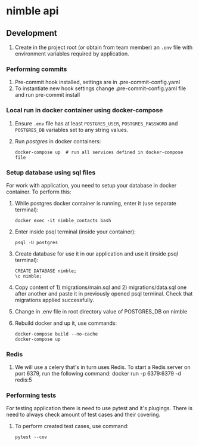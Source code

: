 # nimble api

## Development

1. Create in the project root (or obtain from team member) an `.env` file with 
    environment variables required by application.

### Performing commits

1. Pre-commit hook installed, settings are in .pre-commit-config.yaml
2. To instantiate new hook settings change .pre-commit-config.yaml file
     and run     pre-commit install

### Local run in docker container using docker-compose

1. Ensure `.env` file has at least `POSTGRES_USER`, `POSTGRES_PASSWORD` and 
    `POSTGRES_DB` variables set to any string values.
2. Run _postgres_ in docker containers:

       docker-compose up  # run all services defined in docker-compose file

### Setup database using sql files

For work with application, you need to setup your database in docker container. To perform this:

1. While postgres docker container is running, enter it (use separate terminal):

       docker exec -it nimble_contacts bash

2. Enter inside psql terminal (inside your container):

       psql -U postgres

3. Create database for use it in our application and use it (inside psql terminal):

       CREATE DATABASE nimble;
       \c nimble;

4. Copy content of 1) migrations/main.sql and 2) migrations/data.sql one after another
      and paste it in previously opened psql terminal.
      Check that migrations applied successfully.

5. Change in .env file in root directory value of POSTGRES_DB on nimble

6. Rebuild docker and up it, use commands:

       docker-compose build --no-cache
       docker-compose up

### Redis
1. We will use a celery that's in turn uses Redis. 
    To start a Redis server on port 6379, run the following command:
        docker run -p 6379:6379 -d redis:5

### Performing tests

For testing application there is need to use pytest and it's plugings.
There is need to always check amount of test cases and their covering.

1. To perform created test cases, use command:

       pytest --cov